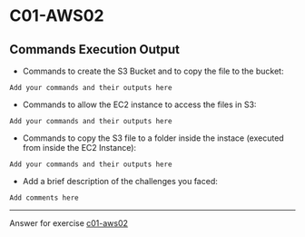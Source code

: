 # C01-AWS02

## Commands Execution Output

- Commands to create the S3 Bucket and to copy the file to the bucket:
```
Add your commands and their outputs here
```

- Commands to allow the EC2 instance to access the files in S3:
```
Add your commands and their outputs here
```

- Commands to copy the S3 file to a folder inside the instace (executed from inside the EC2 Instance):
```
Add your commands and their outputs here
```

- Add a brief description of the challenges you faced:
```
Add comments here
```

<!-- Don't change anything below this point-->
<!-- Before commiting, remove both commented lines--> 
***
Answer for exercise [c01-aws02](https://github.com/devopsacademyau/academy/blob/635775538e8ad7793b305f48064b09e23c626fb7/classes/01class/exercises/c01-aws02/README.md)